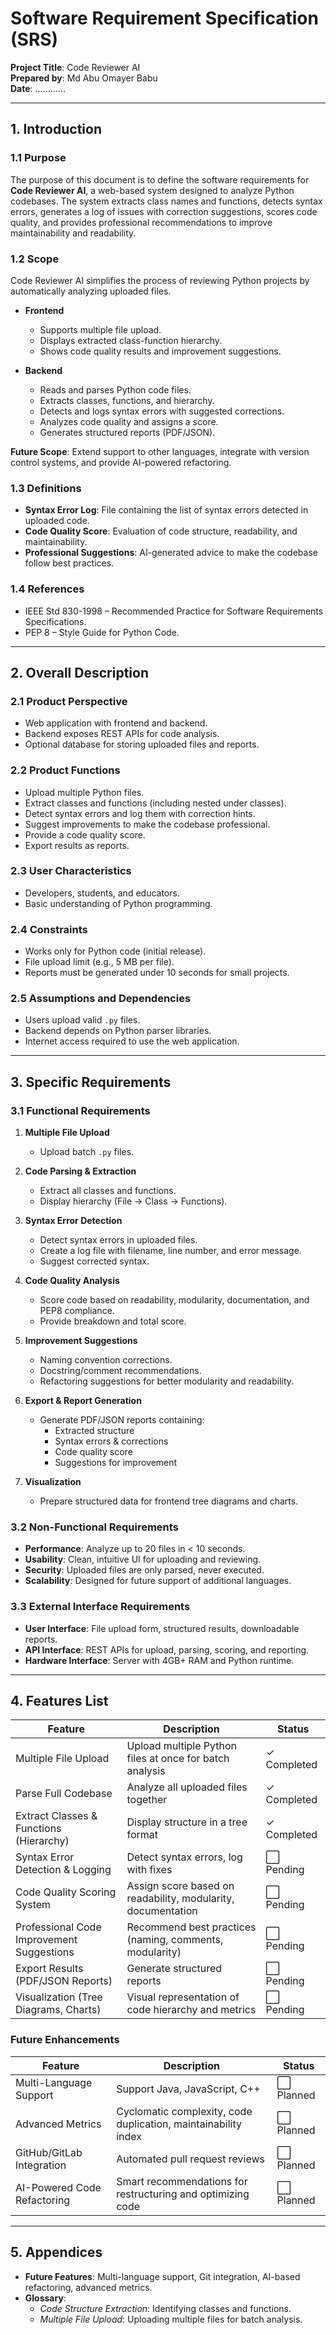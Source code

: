 # Software Requirement Specification (SRS)  
**Project Title**: Code Reviewer AI  
**Prepared by**: Md Abu Omayer Babu  
**Date**: ............  

---

## 1. Introduction  

### 1.1 Purpose  
The purpose of this document is to define the software requirements for **Code Reviewer AI**, a web-based system designed to analyze Python codebases. The system extracts class names and functions, detects syntax errors, generates a log of issues with correction suggestions, scores code quality, and provides professional recommendations to improve maintainability and readability.  

### 1.2 Scope  
Code Reviewer AI simplifies the process of reviewing Python projects by automatically analyzing uploaded files.  

- **Frontend**  
  - Supports multiple file upload.  
  - Displays extracted class-function hierarchy.  
  - Shows code quality results and improvement suggestions.  

- **Backend**  
  - Reads and parses Python code files.  
  - Extracts classes, functions, and hierarchy.  
  - Detects and logs syntax errors with suggested corrections.  
  - Analyzes code quality and assigns a score.  
  - Generates structured reports (PDF/JSON).  

**Future Scope**: Extend support to other languages, integrate with version control systems, and provide AI-powered refactoring.  

### 1.3 Definitions  
- **Syntax Error Log**: File containing the list of syntax errors detected in uploaded code.  
- **Code Quality Score**: Evaluation of code structure, readability, and maintainability.  
- **Professional Suggestions**: AI-generated advice to make the codebase follow best practices.  

### 1.4 References  
- IEEE Std 830-1998 – Recommended Practice for Software Requirements Specifications.  
- PEP 8 – Style Guide for Python Code.  

---

## 2. Overall Description  

### 2.1 Product Perspective  
- Web application with frontend and backend.  
- Backend exposes REST APIs for code analysis.  
- Optional database for storing uploaded files and reports.  

### 2.2 Product Functions  
- Upload multiple Python files.  
- Extract classes and functions (including nested under classes).  
- Detect syntax errors and log them with correction hints.  
- Suggest improvements to make the codebase professional.  
- Provide a code quality score.  
- Export results as reports.  

### 2.3 User Characteristics  
- Developers, students, and educators.  
- Basic understanding of Python programming.  

### 2.4 Constraints  
- Works only for Python code (initial release).  
- File upload limit (e.g., 5 MB per file).  
- Reports must be generated under 10 seconds for small projects.  

### 2.5 Assumptions and Dependencies  
- Users upload valid `.py` files.  
- Backend depends on Python parser libraries.  
- Internet access required to use the web application.  

---

## 3. Specific Requirements  

### 3.1 Functional Requirements  
1. **Multiple File Upload**  
   - Upload batch `.py` files.  

2. **Code Parsing & Extraction**  
   - Extract all classes and functions.  
   - Display hierarchy (File → Class → Functions).  

3. **Syntax Error Detection**  
   - Detect syntax errors in uploaded files.  
   - Create a log file with filename, line number, and error message.  
   - Suggest corrected syntax.  

4. **Code Quality Analysis**  
   - Score code based on readability, modularity, documentation, and PEP8 compliance.  
   - Provide breakdown and total score.  

5. **Improvement Suggestions**  
   - Naming convention corrections.  
   - Docstring/comment recommendations.  
   - Refactoring suggestions for better modularity and readability.  

6. **Export & Report Generation**  
   - Generate PDF/JSON reports containing:  
     - Extracted structure  
     - Syntax errors & corrections  
     - Code quality score  
     - Suggestions for improvement  

7. **Visualization**  
   - Prepare structured data for frontend tree diagrams and charts.  

### 3.2 Non-Functional Requirements  
- **Performance**: Analyze up to 20 files in < 10 seconds.  
- **Usability**: Clean, intuitive UI for uploading and reviewing.  
- **Security**: Uploaded files are only parsed, never executed.  
- **Scalability**: Designed for future support of additional languages.  

### 3.3 External Interface Requirements  
- **User Interface**: File upload form, structured results, downloadable reports.  
- **API Interface**: REST APIs for upload, parsing, scoring, and reporting.  
- **Hardware Interface**: Server with 4GB+ RAM and Python runtime.  

---

## 4. Features List

| Feature | Description | Status |
|---------|-------------|---------|
| Multiple File Upload | Upload multiple Python files at once for batch analysis | ✓ Completed |
| Parse Full Codebase | Analyze all uploaded files together | ✓ Completed |
| Extract Classes & Functions (Hierarchy) | Display structure in a tree format | ✓ Completed |
| Syntax Error Detection & Logging | Detect syntax errors, log with fixes | ⬜ Pending |
| Code Quality Scoring System | Assign score based on readability, modularity, documentation | ⬜ Pending |
| Professional Code Improvement Suggestions | Recommend best practices (naming, comments, modularity) | ⬜ Pending |
| Export Results (PDF/JSON Reports) | Generate structured reports | ⬜ Pending |
| Visualization (Tree Diagrams, Charts) | Visual representation of code hierarchy and metrics | ⬜ Pending |

### Future Enhancements

| Feature | Description | Status |
|---------|-------------|---------|
| Multi-Language Support | Support Java, JavaScript, C++ | ⬜ Planned |
| Advanced Metrics | Cyclomatic complexity, code duplication, maintainability index | ⬜ Planned |
| GitHub/GitLab Integration | Automated pull request reviews | ⬜ Planned |
| AI-Powered Code Refactoring | Smart recommendations for restructuring and optimizing code | ⬜ Planned |

---

## 5. Appendices  
- **Future Features**: Multi-language support, Git integration, AI-based refactoring, advanced metrics.  
- **Glossary**:  
  - *Code Structure Extraction*: Identifying classes and functions.  
  - *Multiple File Upload*: Uploading multiple files for batch analysis.  
